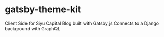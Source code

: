 # gatsby-theme-kit
Client Side for Siyu Capital Blog built with Gatsby.js 
Connects to a Django background with GraphQL
